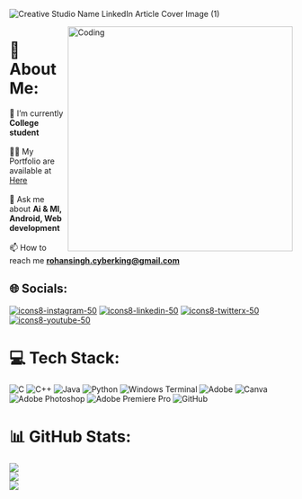 ![Creative Studio Name LinkedIn Article Cover Image (1)](https://github.com/user-attachments/assets/cc15a436-422f-4507-9462-0bca97618dad)

<img align="right" alt="Coding" width="400" src="https://raw.githubusercontent.com/secretcombatant/secretcombatant/0f9127f3f5b7f508999df9ae74a568bde6d06a78/ai-generated-8775232_640.jpg">

# 💫 About Me:
🌱 I’m currently **College student**<br><br>👨‍💻 My Portfolio are available at [Here](https://rohansinghportfolio.my.canva.site/)<br><br>💬 Ask me about **Ai & Ml, Android, Web development**<br><br>📫 How to reach me **rohansingh.cyberking@gmail.com**


## 🌐 Socials:
[![icons8-instagram-50](https://github.com/user-attachments/assets/a43bef0c-bb37-4193-8c67-7df4313295b9)](https://instagram.com/secretcombatant) [![icons8-linkedin-50](https://github.com/user-attachments/assets/e1f4a504-e557-4009-9871-0abb8d2c907b)](https://linkedin.com/in/secret-combatant) [![icons8-twitterx-50](https://github.com/user-attachments/assets/b4402062-a39e-4bca-b489-a156dc71dfca)](https://x.com/secretcombatant) [![icons8-youtube-50](https://github.com/user-attachments/assets/7f316c94-48d3-4906-991a-da51a6f214eb)](https://youtube.com/@secret_combatant) 

# 💻 Tech Stack:
![C](https://img.shields.io/badge/c-%2300599C.svg?style=for-the-badge&logo=c&logoColor=white) ![C++](https://img.shields.io/badge/c++-%2300599C.svg?style=for-the-badge&logo=c%2B%2B&logoColor=white) ![Java](https://img.shields.io/badge/java-%23ED8B00.svg?style=for-the-badge&logo=openjdk&logoColor=white) ![Python](https://img.shields.io/badge/python-3670A0?style=for-the-badge&logo=python&logoColor=ffdd54) ![Windows Terminal](https://img.shields.io/badge/Windows%20Terminal-%234D4D4D.svg?style=for-the-badge&logo=windows-terminal&logoColor=white) ![Adobe](https://img.shields.io/badge/adobe-%23FF0000.svg?style=for-the-badge&logo=adobe&logoColor=white) ![Canva](https://img.shields.io/badge/Canva-%2300C4CC.svg?style=for-the-badge&logo=Canva&logoColor=white) ![Adobe Photoshop](https://img.shields.io/badge/adobe%20photoshop-%2331A8FF.svg?style=for-the-badge&logo=adobe%20photoshop&logoColor=white) ![Adobe Premiere Pro](https://img.shields.io/badge/Adobe%20Premiere%20Pro-9999FF.svg?style=for-the-badge&logo=Adobe%20Premiere%20Pro&logoColor=white) ![GitHub](https://img.shields.io/badge/github-%23121011.svg?style=for-the-badge&logo=github&logoColor=white)
# 📊 GitHub Stats:
![](https://github-readme-stats.vercel.app/api?username=secretcombatant&theme=radical&hide_border=false&include_all_commits=true&count_private=false)<br/>
![](https://github-readme-streak-stats.herokuapp.com/?user=secretcombatant&theme=radical&hide_border=false)<br/>
![](https://github-readme-stats.vercel.app/api/top-langs/?username=secretcombatant&theme=radical&hide_border=false&include_all_commits=true&count_private=false&layout=compact)
